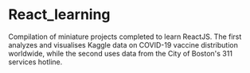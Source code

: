# React_learning
Compilation of miniature projects completed to learn ReactJS. The first analyzes and visualises Kaggle data on COVID-19 vaccine distribution worldwide, while the second uses data from the City of Boston's 311 services hotline.
